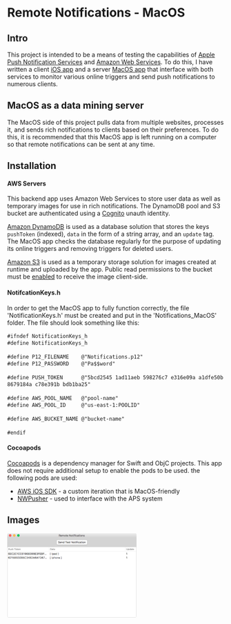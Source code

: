# Remote Notifications - MacOS

## Intro
This project is intended to be a means of testing the capabilities of [Apple Push Notification Services](https://developer.apple.com/library/content/documentation/NetworkingInternet/Conceptual/RemoteNotificationsPG/APNSOverview.html#//apple_ref/doc/uid/TP40008194-CH8-SW1) and [Amazon Web Services](https://aws.amazon.com). To do this, I have written a client [iOS app](https://github.com/ChappyA12/RemoteNotifications_iOS) and a server [MacOS app](https://github.com/ChappyA12/RemoteNotifications_MacOS) that interface with both services to monitor various online triggers and send push notifications to numerous clients.

## MacOS as a data mining server
The MacOS side of this project pulls data from multiple websites, processes it, and sends rich notifications to clients based on their preferences. To do this, it is recommended that this MacOS app is left running on a computer so that remote notifications can be sent at any time.

## Installation
#### AWS Servers
This backend app uses Amazon Web Services to store user data as well as temporary images for use in rich notifications. The DynamoDB pool and S3 bucket are authenticated using a [Cognito](https://aws.amazon.com/cognito/) unauth identity.

[Amazon DynamoDB](https://aws.amazon.com/dynamodb/) is used as a database solution that stores the keys ```pushToken``` (indexed), ```data``` in the form of a string array, and an ```update``` tag. The MacOS app checks the database regularly for the purpose of updating its online triggers and removing triggers for deleted users.

[Amazon S3](https://aws.amazon.com/s3/) is used as a temporary storage solution for images created at runtime and uploaded by the app. Public read permissions to the bucket must be [enabled](https://stackoverflow.com/questions/2547046/make-a-bucket-public-in-amazon-s3) to receive the image client-side.

#### NotifcationKeys.h
In order to get the MacOS app to fully function correctly, the file 'NotificationKeys.h' must be created and put in the 'Notifications_MacOS' folder. The file should look something like this:
```obj-c
#ifndef NotificationKeys_h
#define NotificationKeys_h

#define P12_FILENAME    @"Notifications.p12"
#define P12_PASSWORD    @"Pa$$word"

#define PUSH_TOKEN      @"5bcd2545 1ad11aeb 598276c7 e316e09a a1dfe50b 8679184a c78e391b bdb1ba25"

#define AWS_POOL_NAME   @"pool-name"
#define AWS_POOL_ID     @"us-east-1:POOLID"

#define AWS_BUCKET_NAME @"bucket-name"

#endif
```

#### Cocoapods
[Cocoapods](https://cocoapods.org) is a dependency manager for Swift and ObjC projects. This app does not require additional setup to enable the pods to be used. the following pods are used:
* [AWS iOS SDK](https://github.com/aws/aws-sdk-ios) - a custom iteration that is MacOS-friendly
* [NWPusher](https://github.com/noodlewerk/NWPusher) - used to interface with the APS system

## Images
<img src="./Screenshots/image1.png" alt="Drawing" width="300 px"/>
